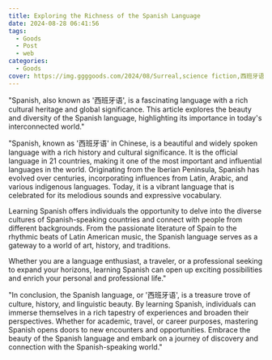 ```yaml
---
title: Exploring the Richness of the Spanish Language
date: 2024-08-28 06:41:56
tags:
  - Goods
  - Post
  - web
categories:
  - Goods
cover: https://img.ggggoods.com/2024/08/Surreal,science fiction,西班牙语,spanish,technology,tech,diagrams,renderings,colors_20240830_00001_.png
---
```


"Spanish, also known as '西班牙语', is a fascinating language with a rich cultural heritage and global significance. This article explores the beauty and diversity of the Spanish language, highlighting its importance in today's interconnected world."

"Spanish, known as '西班牙语' in Chinese, is a beautiful and widely spoken language with a rich history and cultural significance. It is the official language in 21 countries, making it one of the most important and influential languages in the world. Originating from the Iberian Peninsula, Spanish has evolved over centuries, incorporating influences from Latin, Arabic, and various indigenous languages. Today, it is a vibrant language that is celebrated for its melodious sounds and expressive vocabulary.

Learning Spanish offers individuals the opportunity to delve into the diverse cultures of Spanish-speaking countries and connect with people from different backgrounds. From the passionate literature of Spain to the rhythmic beats of Latin American music, the Spanish language serves as a gateway to a world of art, history, and traditions.

Whether you are a language enthusiast, a traveler, or a professional seeking to expand your horizons, learning Spanish can open up exciting possibilities and enrich your personal and professional life."

"In conclusion, the Spanish language, or '西班牙语', is a treasure trove of culture, history, and linguistic beauty. By learning Spanish, individuals can immerse themselves in a rich tapestry of experiences and broaden their perspectives. Whether for academic, travel, or career purposes, mastering Spanish opens doors to new encounters and opportunities. Embrace the beauty of the Spanish language and embark on a journey of discovery and connection with the Spanish-speaking world."
